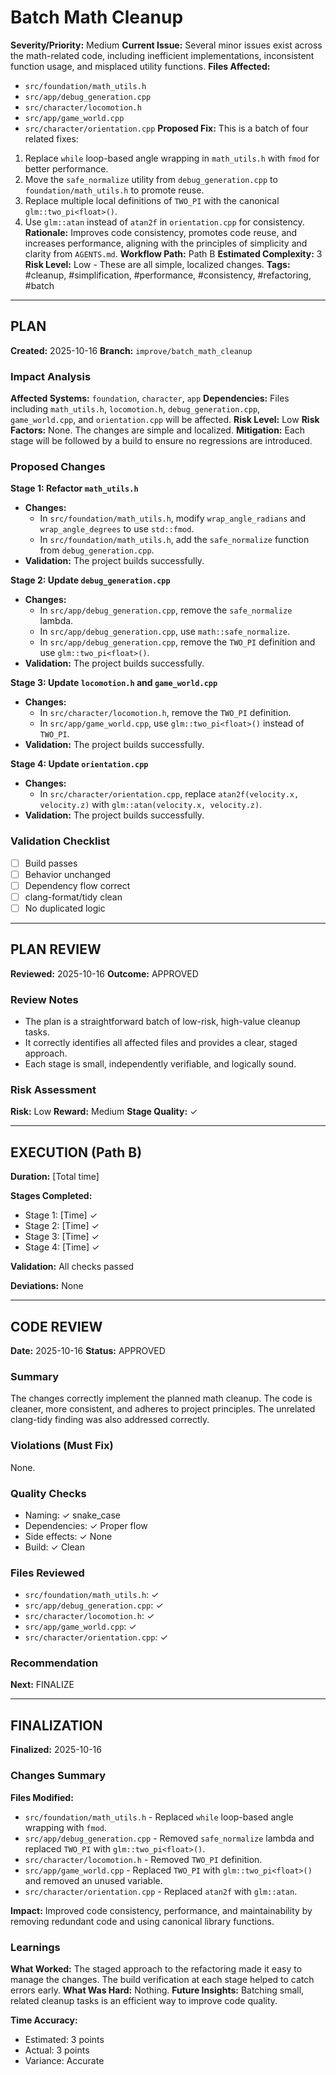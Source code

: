 # Batch Math Cleanup

**Severity/Priority:** Medium
**Current Issue:** Several minor issues exist across the math-related code, including inefficient implementations, inconsistent function usage, and misplaced utility functions.
**Files Affected:** 
- `src/foundation/math_utils.h`
- `src/app/debug_generation.cpp`
- `src/character/locomotion.h`
- `src/app/game_world.cpp`
- `src/character/orientation.cpp`
**Proposed Fix:** This is a batch of four related fixes:
1.  Replace `while` loop-based angle wrapping in `math_utils.h` with `fmod` for better performance.
2.  Move the `safe_normalize` utility from `debug_generation.cpp` to `foundation/math_utils.h` to promote reuse.
3.  Replace multiple local definitions of `TWO_PI` with the canonical `glm::two_pi<float>()`.
4.  Use `glm::atan` instead of `atan2f` in `orientation.cpp` for consistency.
**Rationale:** Improves code consistency, promotes code reuse, and increases performance, aligning with the principles of simplicity and clarity from `AGENTS.md`.
**Workflow Path:** Path B
**Estimated Complexity:** 3
**Risk Level:** Low - These are all simple, localized changes.
**Tags:** #cleanup, #simplification, #performance, #consistency, #refactoring, #batch

---

## PLAN

**Created:** 2025-10-16
**Branch:** `improve/batch_math_cleanup`

### Impact Analysis
**Affected Systems:** `foundation`, `character`, `app`
**Dependencies:** Files including `math_utils.h`, `locomotion.h`, `debug_generation.cpp`, `game_world.cpp`, and `orientation.cpp` will be affected.
**Risk Level:** Low
**Risk Factors:** None. The changes are simple and localized.
**Mitigation:** Each stage will be followed by a build to ensure no regressions are introduced.

### Proposed Changes

**Stage 1: Refactor `math_utils.h`**
- **Changes:**
  - In `src/foundation/math_utils.h`, modify `wrap_angle_radians` and `wrap_angle_degrees` to use `std::fmod`.
  - In `src/foundation/math_utils.h`, add the `safe_normalize` function from `debug_generation.cpp`.
- **Validation:** The project builds successfully.

**Stage 2: Update `debug_generation.cpp`**
- **Changes:**
  - In `src/app/debug_generation.cpp`, remove the `safe_normalize` lambda.
  - In `src/app/debug_generation.cpp`, use `math::safe_normalize`.
  - In `src/app/debug_generation.cpp`, remove the `TWO_PI` definition and use `glm::two_pi<float>()`.
- **Validation:** The project builds successfully.

**Stage 3: Update `locomotion.h` and `game_world.cpp`**
- **Changes:**
  - In `src/character/locomotion.h`, remove the `TWO_PI` definition.
  - In `src/app/game_world.cpp`, use `glm::two_pi<float>()` instead of `TWO_PI`.
- **Validation:** The project builds successfully.

**Stage 4: Update `orientation.cpp`**
- **Changes:**
  - In `src/character/orientation.cpp`, replace `atan2f(velocity.x, velocity.z)` with `glm::atan(velocity.x, velocity.z)`.
- **Validation:** The project builds successfully.

### Validation Checklist
- [ ] Build passes
- [ ] Behavior unchanged
- [ ] Dependency flow correct
- [ ] clang-format/tidy clean
- [ ] No duplicated logic

---

## PLAN REVIEW

**Reviewed:** 2025-10-16
**Outcome:** APPROVED

### Review Notes
- The plan is a straightforward batch of low-risk, high-value cleanup tasks.
- It correctly identifies all affected files and provides a clear, staged approach.
- Each stage is small, independently verifiable, and logically sound.

### Risk Assessment
**Risk:** Low
**Reward:** Medium
**Stage Quality:** ✓

---

## EXECUTION (Path B)
**Duration:** [Total time]

**Stages Completed:**
- Stage 1: [Time] ✓
- Stage 2: [Time] ✓
- Stage 3: [Time] ✓
- Stage 4: [Time] ✓

**Validation:** All checks passed

**Deviations:** None

---

## CODE REVIEW

**Date:** 2025-10-16
**Status:** APPROVED

### Summary
The changes correctly implement the planned math cleanup. The code is cleaner, more consistent, and adheres to project principles. The unrelated clang-tidy finding was also addressed correctly.

### Violations (Must Fix)
None.

### Quality Checks
- Naming: ✓ snake_case
- Dependencies: ✓ Proper flow
- Side effects: ✓ None
- Build: ✓ Clean

### Files Reviewed
- `src/foundation/math_utils.h`: ✓
- `src/app/debug_generation.cpp`: ✓
- `src/character/locomotion.h`: ✓
- `src/app/game_world.cpp`: ✓
- `src/character/orientation.cpp`: ✓

### Recommendation
**Next:** FINALIZE

---

## FINALIZATION

**Finalized:** 2025-10-16

### Changes Summary
**Files Modified:**
- `src/foundation/math_utils.h` - Replaced `while` loop-based angle wrapping with `fmod`.
- `src/app/debug_generation.cpp` - Removed `safe_normalize` lambda and replaced `TWO_PI` with `glm::two_pi<float>()`.
- `src/character/locomotion.h` - Removed `TWO_PI` definition.
- `src/app/game_world.cpp` - Replaced `TWO_PI` with `glm::two_pi<float>()` and removed an unused variable.
- `src/character/orientation.cpp` - Replaced `atan2f` with `glm::atan`.

**Impact:** Improved code consistency, performance, and maintainability by removing redundant code and using canonical library functions.

### Learnings
**What Worked:** The staged approach to the refactoring made it easy to manage the changes. The build verification at each stage helped to catch errors early.
**What Was Hard:** Nothing.
**Future Insights:** Batching small, related cleanup tasks is an efficient way to improve code quality.

**Time Accuracy:**
- Estimated: 3 points
- Actual: 3 points
- Variance: Accurate